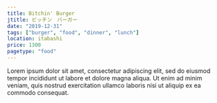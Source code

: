 ```yaml
---
title: Bitchin' Burger
jtitle: ビッチン　バーガー
date: "2019-12-31"
tags: ["burger", "food", "dinner", "lunch"]
location: itabashi
price: 1300
pagetype: "food"
---
```


Lorem ipsum dolor sit amet, consectetur adipiscing elit, sed do eiusmod tempor incididunt ut labore et dolore magna aliqua. Ut enim ad minim veniam, quis nostrud exercitation ullamco laboris nisi ut aliquip ex ea commodo consequat.